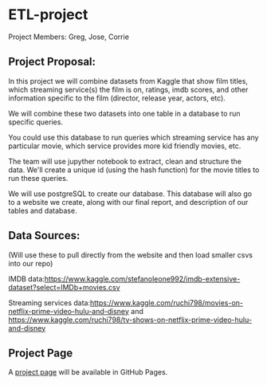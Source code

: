 # ETL-project
Project Members: Greg, Jose, Corrie

## Project Proposal:
In this project we will combine datasets from Kaggle that show film titles, which streaming service(s) the film is on, ratings, imdb scores, and other information specific to the film (director, release year, actors, etc).

We will combine these two datasets into one table in a database to run specific queries.

You could use this database to run queries which streaming service has any particular movie, which service provides more kid friendly movies, etc.

The team will use jupyther notebook to extract, clean and structure the data. We'll create a unique id (using the hash function) for the movie titles to run these queries.

We will use postgreSQL to create our database. This database will also go to a website we create, along with our final report, and description of our tables and database.

## Data Sources:
(Will use these to pull directly from the website and then load smaller csvs into our repo)

IMDB data:https://www.kaggle.com/stefanoleone992/imdb-extensive-dataset?select=IMDb+movies.csv

Streaming services data:https://www.kaggle.com/ruchi798/movies-on-netflix-prime-video-hulu-and-disney and https://www.kaggle.com/ruchi798/tv-shows-on-netflix-prime-video-hulu-and-disney

## Project Page
A [project page](https://corriethomas.github.io/ETL-project/) will be available in GitHub Pages.
